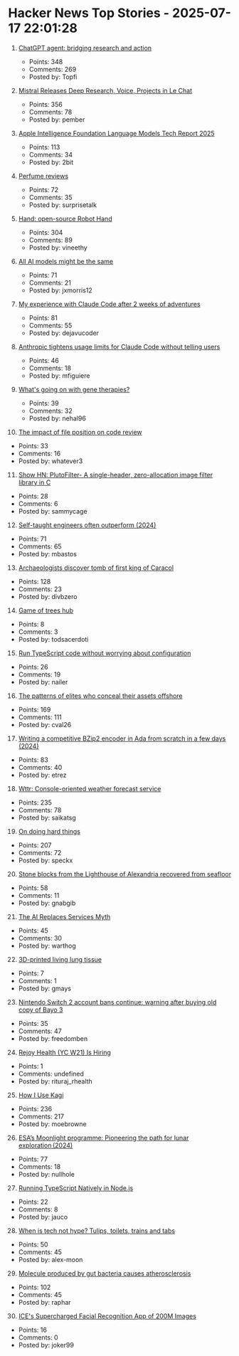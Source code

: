 # Hacker News Top Stories - 2025-07-17 22:01:28

1. [ChatGPT agent: bridging research and action](https://openai.com/index/introducing-chatgpt-agent/)
   - Points: 348
   - Comments: 269
   - Posted by: Topfi

2. [Mistral Releases Deep Research, Voice, Projects in Le Chat](https://mistral.ai/news/le-chat-dives-deep)
   - Points: 356
   - Comments: 78
   - Posted by: pember

3. [Apple Intelligence Foundation Language Models Tech Report 2025](https://machinelearning.apple.com/research/apple-foundation-models-tech-report-2025)
   - Points: 113
   - Comments: 34
   - Posted by: 2bit

4. [Perfume reviews](https://gwern.net/blog/2025/perfume)
   - Points: 72
   - Comments: 35
   - Posted by: surprisetalk

5. [Hand: open-source Robot Hand](https://github.com/pollen-robotics/AmazingHand)
   - Points: 304
   - Comments: 89
   - Posted by: vineethy

6. [All AI models might be the same](https://blog.jxmo.io/p/there-is-only-one-model)
   - Points: 71
   - Comments: 21
   - Posted by: jxmorris12

7. [My experience with Claude Code after 2 weeks of adventures](https://sankalp.bearblog.dev/my-claude-code-experience-after-2-weeks-of-usage/)
   - Points: 81
   - Comments: 55
   - Posted by: dejavucoder

8. [Anthropic tightens usage limits for Claude Code without telling users](https://techcrunch.com/2025/07/17/anthropic-tightens-usage-limits-for-claude-code-without-telling-users/)
   - Points: 46
   - Comments: 18
   - Posted by: mfiguiere

9. [What's going on with gene therapies?](https://nehalslearnings.substack.com/p/whats-going-on-with-gene-therapies)
   - Points: 39
   - Comments: 32
   - Posted by: nehal96

10. [The impact of file position on code review](https://arxiv.org/abs/2208.04259)
   - Points: 33
   - Comments: 16
   - Posted by: whatever3

11. [Show HN: PlutoFilter- A single-header, zero-allocation image filter library in C](https://github.com/sammycage/plutofilter)
   - Points: 28
   - Comments: 6
   - Posted by: sammycage

12. [Self-taught engineers often outperform (2024)](https://michaelbastos.com/blog/why-self-taught-engineers-often-outperform)
   - Points: 71
   - Comments: 65
   - Posted by: mbastos

13. [Archaeologists discover tomb of first king of Caracol](https://uh.edu/news-events/stories/2025/july/07102025-caracol-chase-discovery-maya-ruler.php)
   - Points: 128
   - Comments: 23
   - Posted by: divbzero

14. [Game of trees hub](https://gothub.org/)
   - Points: 8
   - Comments: 3
   - Posted by: todsacerdoti

15. [Run TypeScript code without worrying about configuration](https://tsx.is/)
   - Points: 26
   - Comments: 19
   - Posted by: nailer

16. [The patterns of elites who conceal their assets offshore](https://home.dartmouth.edu/news/2025/07/patterns-elites-who-conceal-their-assets-offshore)
   - Points: 169
   - Comments: 111
   - Posted by: cval26

17. [Writing a competitive BZip2 encoder in Ada from scratch in a few days (2024)](https://gautiersblog.blogspot.com/2024/11/writing-bzip2-encoder-in-ada-from.html)
   - Points: 83
   - Comments: 40
   - Posted by: etrez

18. [Wttr: Console-oriented weather forecast service](https://github.com/chubin/wttr.in)
   - Points: 235
   - Comments: 78
   - Posted by: saikatsg

19. [On doing hard things](https://parv.bearblog.dev/kayaking/)
   - Points: 207
   - Comments: 72
   - Posted by: speckx

20. [Stone blocks from the Lighthouse of Alexandria recovered from seafloor](https://archaeologymag.com/2025/07/lighthouse-of-alexandria-rises-again/)
   - Points: 58
   - Comments: 11
   - Posted by: gnabgib

21. [The AI Replaces Services Myth](https://aimode.substack.com/p/the-ai-replaces-services-myth)
   - Points: 45
   - Comments: 30
   - Posted by: warthog

22. [3D-printed living lung tissue](https://news.ok.ubc.ca/2025/07/15/ubco-researchers-create-3d-printed-living-lung-tissue/)
   - Points: 7
   - Comments: 1
   - Posted by: gmays

23. [Nintendo Switch 2 account bans continue: warning after buying old copy of Bayo 3](https://www.tomshardware.com/video-games/nintendo/nintendo-switch-2-account-bans-continue-content-creator-with-over-a-million-subs-issues-warning-after-buying-an-old-copy-of-bayo-3-on-ebay)
   - Points: 35
   - Comments: 47
   - Posted by: freedomben

24. [Rejoy Health (YC W21) Is Hiring](https://www.ycombinator.com/companies/rejoy-health/jobs/DCsxNgv-software-engineer)
   - Points: 1
   - Comments: undefined
   - Posted by: rituraj_rhealth

25. [How I Use Kagi](https://flamedfury.com/posts/how-i-use-kagi/)
   - Points: 236
   - Comments: 217
   - Posted by: moebrowne

26. [ESA’s Moonlight programme: Pioneering the path for lunar exploration (2024)](https://www.esa.int/Applications/Connectivity_and_Secure_Communications/ESA_s_Moonlight_programme_Pioneering_the_path_for_lunar_exploration)
   - Points: 77
   - Comments: 18
   - Posted by: nullhole

27. [Running TypeScript Natively in Node.js](https://nodejs.org/en/learn/typescript/run-natively)
   - Points: 22
   - Comments: 8
   - Posted by: jauco

28. [When is tech not hype? Tulips, toilets, trains and tabs](https://ajmoon.com/posts/when-is-tech-not-hype-tulips-toilets-trains-and-tabs)
   - Points: 50
   - Comments: 45
   - Posted by: alex-moon

29. [Molecule produced by gut bacteria causes atherosclerosis](https://english.elpais.com/health/2025-07-17/revolution-in-medicine-a-molecule-produced-by-gut-bacteria-causes-atherosclerosis-responsible-for-millions-of-deaths.html)
   - Points: 102
   - Comments: 45
   - Posted by: raphar

30. [ICE's Supercharged Facial Recognition App of 200M Images](https://www.404media.co/inside-ices-supercharged-facial-recognition-app-of-200-million-images/)
   - Points: 16
   - Comments: 0
   - Posted by: joker99

